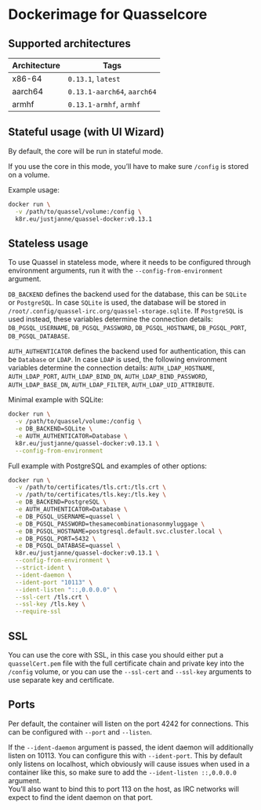 # Dockerimage for Quasselcore

## Supported architectures

| Architecture | Tags                        |
| ------------ | --------------------------- |
| x86-64       | `0.13.1`, `latest`          |
| aarch64      | `0.13.1-aarch64`, `aarch64` |
| armhf        | `0.13.1-armhf`, `armhf`     |

## Stateful usage (with UI Wizard)

By default, the core will be run in stateful mode.

If you use the core in this mode, you’ll have to make sure `/config` is stored
on a volume.

Example usage:

```bash
docker run \
  -v /path/to/quassel/volume:/config \
  k8r.eu/justjanne/quassel-docker:v0.13.1
```

## Stateless usage

To use Quassel in stateless mode, where it needs to be configured through
environment arguments, run it with the `--config-from-environment` argument.

`DB_BACKEND` defines the backend used for the database, this can be `SQLite` or
`PostgreSQL`. In case `SQLite` is used, the database will be stored in
`/root/.config/quassel-irc.org/quassel-storage.sqlite`. If `PostgreSQL` is used
instead, these variables determine the connection details: `DB_PGSQL_USERNAME`,
`DB_PGSQL_PASSWORD`, `DB_PGSQL_HOSTNAME`, `DB_PGSQL_PORT`, `DB_PGSQL_DATABASE`.

`AUTH_AUTHENTICATOR` defines the backend used for authentication, this can be
`Database` or `LDAP`. In case `LDAP` is used, the following environment
variables determine the connection details: `AUTH_LDAP_HOSTNAME`,
`AUTH_LDAP_PORT`, `AUTH_LDAP_BIND_DN`, `AUTH_LDAP_BIND_PASSWORD`,
`AUTH_LDAP_BASE_DN`, `AUTH_LDAP_FILTER`, `AUTH_LDAP_UID_ATTRIBUTE`.

Minimal example with SQLite:

```bash
docker run \
  -v /path/to/quassel/volume:/config \
  -e DB_BACKEND=SQLite \
  -e AUTH_AUTHENTICATOR=Database \
  k8r.eu/justjanne/quassel-docker:v0.13.1 \
  --config-from-environment
```

Full example with PostgreSQL and examples of other options:

```bash
docker run \
  -v /path/to/certificates/tls.crt:/tls.crt \
  -v /path/to/certificates/tls.key:/tls.key \
  -e DB_BACKEND=PostgreSQL \
  -e AUTH_AUTHENTICATOR=Database \
  -e DB_PGSQL_USERNAME=quassel \
  -e DB_PGSQL_PASSWORD=thesamecombinationasonmyluggage \
  -e DB_PGSQL_HOSTNAME=postgresql.default.svc.cluster.local \
  -e DB_PGSQL_PORT=5432 \
  -e DB_PGSQL_DATABASE=quassel \
  k8r.eu/justjanne/quassel-docker:v0.13.1 \
  --config-from-environment \
  --strict-ident \
  --ident-daemon \
  --ident-port "10113" \
  --ident-listen "::,0.0.0.0" \
  --ssl-cert /tls.crt \
  --ssl-key /tls.key \
  --require-ssl
```

## SSL

You can use the core with SSL, in this case you should either put a
`quasselCert.pem` file with the full certificate chain and private key into
the `/config` volume, or you can use the `--ssl-cert` and `--ssl-key`
arguments to use separate key and certificate.

## Ports

Per default, the container will listen on the port 4242 for connections.
This can be configured with `--port` and `--listen`.

If the `--ident-daemon` argument is passed, the ident daemon will additionally
listen on 10113. You can configure this with `--ident-port`.
This by default only listens on localhost, which obviously will cause issues
when used in a container like this, so make sure to add the
`--ident-listen ::,0.0.0.0` argument.  
You’ll also want to bind this to port 113 on the host, as IRC networks will
expect to find the ident daemon on that port.
